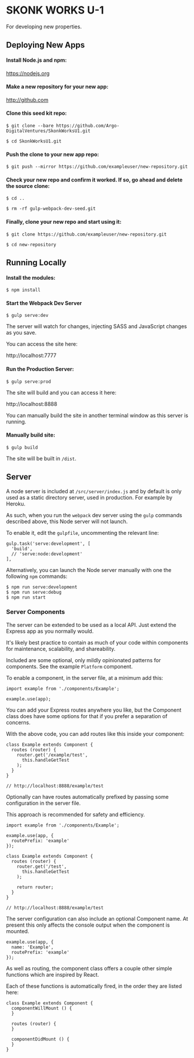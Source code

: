 # SKONK WORKS U-1

For developing new properties.

## Deploying New Apps

#### Install Node.js and npm:

https://nodejs.org

#### Make a new repository for your new app:

http://github.com

#### Clone this seed kit repo:

```
$ git clone --bare https://github.com/Argo-DigitalVentures/SkonkWorksU1.git

$ cd SkonkWorksU1.git
```

#### Push the clone to your new app repo:

```
$ git push --mirror https://github.com/exampleuser/new-repository.git
```

#### Check your new repo and confirm it worked. If so, go ahead and delete the source clone:

```
$ cd ..

$ rm -rf gulp-webpack-dev-seed.git
```

#### Finally, clone your new repo and start using it:

```
$ git clone https://github.com/exampleuser/new-repository.git

$ cd new-repository
```

## Running Locally

#### Install the modules:

```
$ npm install
```

#### Start the Webpack Dev Server

```
$ gulp serve:dev
```

The server will watch for changes, injecting SASS  and JavaScript changes as you save.

You can access the site here:

http://localhost:7777

#### Run the Production Server:

```
$ gulp serve:prod
```

The site will build and you can access it here:

http://localhost:8888

You can manually build the site in another terminal window as this server is running.

#### Manually build site:

```
$ gulp build
```

The site will be built in `/dist`.

## Server

A node server is included at `/src/server/index.js` and by default is only used as a static directory server, used in production. For example by Heroku.

As such, when you run the `webpack` dev server using the `gulp` commands described above, this Node server will not launch.

To enable it, edit the `gulpfile`, uncommenting the relevant line:

```
gulp.task('serve:development', [
  'build',
  // 'serve:node:development'
],
```

Alternatively, you can launch the Node server manually with one the following `npm` commands:

```
$ npm run serve:development
$ npm run serve:debug
$ npm run start
````

### Server Components

The server can be extended to be used as a local API. Just extend the Express app as you normally would.

It's likely best practice to contain as much of your code within components for maintenance, scalability, and shareability.

Included are some optional, only mildly opinionated patterns for components. See the example `Platform` component.

To enable a component, in the server file, at a minimum add this:

```
import example from './components/Example';

example.use(app);
```

You can add your Express routes anywhere you like, but the Component class does have some options for that if you prefer a separation of concerns.

With the above code, you can add routes like this inside your component:

```
class Example extends Component {
  routes (router) {
    router.get('/example/test',
      this.handleGetTest
    );
  }
}

// http://localhost:8888/example/test
```
Optionally can have routes automatically prefixed by passing some configuration in the server file. 

This approach is recommended for safety and efficiency.

```
import example from './components/Example';

example.use(app, {
  routePrefix: 'example'
});
```
```
class Example extends Component {
  routes (router) {
    router.get('/test',
      this.handleGetTest
    );

    return router;
  }
}

// http://localhost:8888/example/test
```
The server configuration can also include an optional Component name. At present this only affects the console output when the component is mounted.

```
example.use(app, {
  name: 'Example',
  routePrefix: 'example'
});
```

As well as routing, the component class offers a couple other simple functions which are inspired by React.

Each of these functions is automatically fired, in the order they are listed here:

```
class Example extends Component {
  componentWillMount () {
  }

  routes (router) {
  }

  componentDidMount () {
  }
}
```

